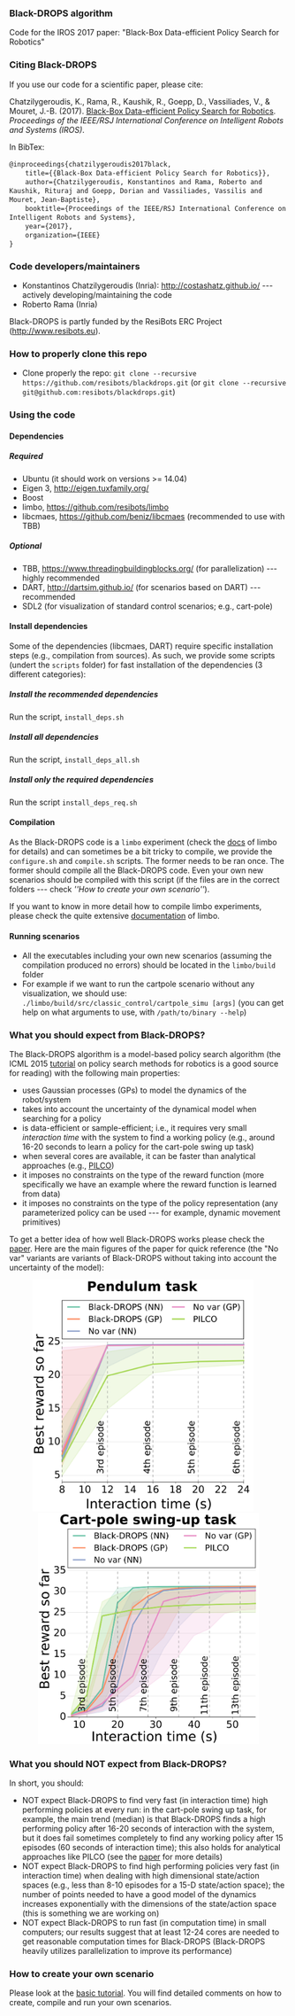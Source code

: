 ### Black-DROPS algorithm

Code for the IROS 2017 paper: "Black-Box Data-efficient Policy Search for Robotics"

### Citing Black-DROPS

If you use our code for a scientific paper, please cite:

Chatzilygeroudis, K., Rama, R., Kaushik, R., Goepp, D., Vassiliades, V., & Mouret, J.-B. (2017). [Black-Box Data-efficient Policy Search for Robotics](https://arxiv.org/abs/1703.07261). *Proceedings of the IEEE/RSJ International Conference on Intelligent Robots and Systems (IROS)*.

In BibTex:
  
    @inproceedings{chatzilygeroudis2017black,
        title={{Black-Box Data-efficient Policy Search for Robotics}},
        author={Chatzilygeroudis, Konstantinos and Rama, Roberto and Kaushik, Rituraj and Goepp, Dorian and Vassiliades, Vassilis and Mouret, Jean-Baptiste},
        booktitle={Proceedings of the IEEE/RSJ International Conference on Intelligent Robots and Systems},
        year={2017},
        organization={IEEE}
    }

### Code developers/maintainers

- Konstantinos Chatzilygeroudis (Inria): http://costashatz.github.io/ --- actively developing/maintaining the code
- Roberto Rama (Inria)

Black-DROPS is partly funded by the ResiBots ERC Project (http://www.resibots.eu).

### How to properly clone this repo

- Clone properly the repo: `git clone --recursive https://github.com/resibots/blackdrops.git` (or `git clone --recursive git@github.com:resibots/blackdrops.git`)

### Using the code

#### Dependencies

##### Required
- Ubuntu (it should work on versions >= 14.04)
- Eigen 3, http://eigen.tuxfamily.org/
- Boost
- limbo, https://github.com/resibots/limbo
- libcmaes, https://github.com/beniz/libcmaes (recommended to use with TBB)

##### Optional
- TBB, https://www.threadingbuildingblocks.org/ (for parallelization) --- highly recommended
- DART, http://dartsim.github.io/ (for scenarios based on DART) --- recommended
- SDL2 (for visualization of standard control scenarios; e.g., cart-pole)

#### Install dependencies

Some of the dependencies (libcmaes, DART) require specific installation steps (e.g., compilation from sources). As such, we provide some scripts (undert the `scripts` folder) for fast installation of the dependencies (3 different categories):

##### Install the recommended dependencies

Run the script, `install_deps.sh`

##### Install all dependencies

Run the script, `install_deps_all.sh`

##### Install only the required dependencies

Run the script `install_deps_req.sh`

#### Compilation

As the Black-DROPS code is a `limbo` experiment (check the [docs](http://www.resibots.eu/limbo/index.html) of limbo for details) and can sometimes be a bit tricky to compile, we provide the `configure.sh` and `compile.sh` scripts. The former needs to be ran once. The former should compile all the Black-DROPS code. Even your own new scenarios should be compiled with this script (if the files are in the correct folders --- check *''How to create your own scenario''*).

If you want to know in more detail how to compile limbo experiments, please check the quite extensive [documentation](http://www.resibots.eu/limbo/index.html) of limbo.
<!--In addition, if you want more fine-tuned compilation of your own scenarios, please check the [advanced tutorial](here).-->

#### Running scenarios

- All the executables including your own new scenarios (assuming the compilation produced no errors) should be located in the `limbo/build` folder
- For example if we want to run the cartpole scenario without any visualization, we should use: `./limbo/build/src/classic_control/cartpole_simu [args]` (you can get help on what arguments to use, with `/path/to/binary --help`)

### What you should expect from Black-DROPS?

The Black-DROPS algorithm is a model-based policy search algorithm (the ICML 2015 [tutorial](http://icml.cc/2015/tutorials/PolicySearch.pdf) on policy search methods for robotics is a good source for reading) with the following main properties:

- uses Gaussian processes (GPs) to model the dynamics of the robot/system
- takes into account the uncertainty of the dynamical model when searching for a policy
- is data-efficient or sample-efficient; i.e., it requires very small *interaction time* with the system to find a working policy (e.g., around 16-20 seconds to learn a policy for the cart-pole swing up task)
- when several cores are available, it can be faster than analytical approaches (e.g., [PILCO](http://mlg.eng.cam.ac.uk/pilco/))
- it imposes no constraints on the type of the reward function (more specifically we have an example where the reward function is learned from data)
- it imposes no constraints on the type of the policy representation (any parameterized policy can be used --- for example, dynamic movement primitives)

To get a better idea of how well Black-DROPS works please check the [paper](https://arxiv.org/abs/1703.07261). Here are the main figures of the paper for quick reference (the "No var" variants are variants of Black-DROPS without taking into account the uncertainty of the model):

<!--![Cart-pole swing-up task](./imgs/cartpole_rewards.png "Cart-pole swing-up task" =100x)-->
<center>
<img src="./imgs/pendulum_rewards.png" width="400">&nbsp;&nbsp;&nbsp;&nbsp;&nbsp;<img src="./imgs/cartpole_rewards.png" width="400">
</center>

### What you should NOT expect from Black-DROPS?

In short, you should:

- NOT expect Black-DROPS to find very fast (in interaction time) high performing policies at every run: in the cart-pole swing up task, for example, the main trend (median) is that Black-DROPS finds a high performing policy after 16-20 seconds of interaction with the system, but it does fail sometimes completely to find any working policy after 15 episodes (60 seconds of interaction time); this also holds for analytical approaches like PILCO (see the [paper](https://arxiv.org/abs/1703.07261) for more details)
- NOT expect Black-DROPS to find high performing policies very fast (in interaction time) when dealing with high dimensional state/action spaces (e.g., less than 8-10 episodes for a 15-D state/action space); the number of points needed to have a good model of the dynamics increases exponentially with the dimensions of the state/action space (this is something we are working on)
- NOT expect Black-DROPS to run fast (in computation time) in small computers; our results suggest that at least 12-24 cores are needed to get reasonable computation times for Black-DROPS (Black-DROPS heavily utilizes parallelization to improve its performance)

### How to create your own scenario

Please look at the [basic tutorial](here). You will find detailed comments on how to create, compile and run your own scenarios.


<!--### Python Code

We provide an implementation of Black-DROPS in python that is still in alpha version:

- The core of the algorithm is implemented
- Parallelization is not still working
- Further investigation needs to be done concerning the accuracy of the GP models-->
